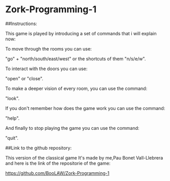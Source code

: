 # Zork-Programming-1
##Instructions:

This game is played by introducing a set of commands that i will explain now:

To move through the rooms you can use:

"go" + "north/south/east/west" or the shortcuts of them "n/s/e/w".

To interact with the doors you can use: 

"open" or "close".

To make a deeper vision of every room, you can use the command:

"look".

If you don't remember how does the game work you can use the command:

"help".

And finally to stop playing the game you can use the command:

"quit".

##Link to the github repository:

This version of the classical game It's made by me,Pau Bonet Vall-Llebrera and here is the link of the repositorie of the game:

https://github.com/BooLAW/Zork-Programming-1

